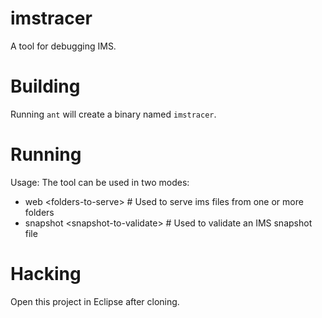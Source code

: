 imstracer
=========
A tool for debugging IMS.

Building
========
Running `ant` will create a binary named `imstracer`.

Running
=======
Usage: The tool can be used in two modes:
  - web &lt;folders-to-serve&gt;            # Used to serve ims files from one or more folders
  - snapshot &lt;snapshot-to-validate&gt;   # Used to validate an IMS snapshot file

Hacking
=======
Open this project in Eclipse after cloning.
